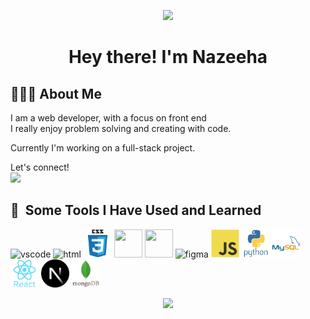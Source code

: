 <p align="center">
  <img src = "https://capsule-render.vercel.app/api?type=waving&height=100&color=0:af6ac4,100:c46b6a">
</p>
<h1 align="center">Hey there! I'm Nazeeha</h1>

<h2>👩🏽‍💻 About Me</h2>
<p>
  I am a web developer, with a focus on front end<br>
  I really enjoy problem solving and creating with code.

  Currently I'm working on a full-stack project.
</p>

<p>Let's connect!<br>
<a href="https://www.linkedin.com/in/nazeeha-kb/">
  <img height="50" src="https://user-images.githubusercontent.com/46517096/166973395-19676cd8-f8ec-4abf-83ff-da8243505b82.png"/>
</a>
</p>

<h2>🔨 &nbsp;Some Tools I Have Used and Learned</h2>
<p align="left">
  <img src="https://cdn.jsdelivr.net/gh/devicons/devicon/icons/vscode/vscode-original.svg" alt="vscode" width="45" height="45"/>
  <img src="https://cdn.jsdelivr.net/gh/devicons/devicon/icons/html5/html5-original.svg" alt="html" width="45" height="45"/>
  <img src="https://raw.githubusercontent.com/devicons/devicon/master/icons/css3/css3-original-wordmark.svg" alt="css3" width="45" height="45" />
  <img src="https://upload.wikimedia.org/wikipedia/commons/d/d5/Tailwind_CSS_Logo.svg" width="45" height="45" />
  <img src="https://cdn.jsdelivr.net/gh/devicons/devicon@latest/icons/bootstrap/bootstrap-original-wordmark.svg" width="45" height="45" />
  <img src="https://cdn.jsdelivr.net/gh/devicons/devicon/icons/figma/figma-original.svg" alt="figma" width="45" height="45"/>   
  <img src="https://raw.githubusercontent.com/devicons/devicon/master/icons/javascript/javascript-original.svg" alt="javascript" width="45" height="45" />
  <img src="https://raw.githubusercontent.com/devicons/devicon/master/icons/python/python-original-wordmark.svg" alt="python" width="45" height="45"/>
  <img src="https://raw.githubusercontent.com/devicons/devicon/master/icons/mysql/mysql-original-wordmark.svg" alt="mysql" width="45" height="45" />
  <img src="https://raw.githubusercontent.com/devicons/devicon/master/icons/react/react-original-wordmark.svg" alt="react" width="45" height="45" />
  <img src="https://raw.githubusercontent.com/devicons/devicon/master/icons/nextjs/nextjs-original.svg" alt="nextjs" width="45" height="45" />
  <img src="https://raw.githubusercontent.com/devicons/devicon/master/icons/mongodb/mongodb-original-wordmark.svg" alt="mongodb" width="45" height="45"/>


</p>
<p align="center">
  <img src="https://capsule-render.vercel.app/api?type=waving&height=100&section=footer&color=0:af6ac4,100:c46b6a&fontColor=ffffff"/>
</p>
